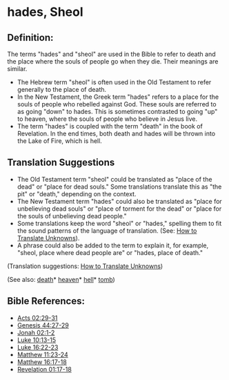 # hades, Sheol #

## Definition: ##

The terms "hades" and "sheol" are used in the Bible to refer to death and the place where the souls of people go when they die. Their meanings are similar.

* The Hebrew term "sheol" is often used in the Old Testament to refer generally to the place of death. 
* In the New Testament, the Greek term "hades" refers to a place for the souls of people who rebelled against God. These souls are referred to as going "down" to hades. This is sometimes contrasted to going "up" to heaven, where the souls of people who believe in Jesus live.
* The term "hades" is coupled with the term "death" in the book of Revelation. In the end times, both death and hades will be thrown into the Lake of Fire, which is hell.

## Translation Suggestions ##

* The Old Testament term "sheol" could be translated as "place of the dead" or "place for dead souls." Some translations translate this as "the pit" or "death," depending on the context.
* The New Testament term "hades" could also be translated as "place for unbelieving dead souls" or "place of torment for the dead" or "place for the souls of unbelieving dead people." 
* Some translations keep the word "sheol" or "hades," spelling them to fit the sound patterns of the language of translation. (See: [How to Translate Unknowns](https://git.door43.org/Door43/en-ta-translate-vol1/src/master/content/translate_unknown.md)).
* A phrase could also be added to the term to explain it, for example, "sheol, place where dead people are" or "hades, place of death."

(Translation suggestions: [How to Translate Unknowns](https://git.door43.org/Door43/en-ta-translate-vol1/src/master/content/translate_unknown.md))

(See also: [death](../kt/death.md)* [heaven](../kt/heaven.md)* [hell](../kt/hell.md)* [tomb](../kt/other/tomb.md))

## Bible References: ##

* [Acts 02:29-31](https://door43.org/en/bible/notes/act/02/29)
* [Genesis 44:27-29](https://door43.org/en/bible/notes/gen/44/27)
* [Jonah 02:1-2](https://door43.org/en/bible/notes/jon/02/01)
* [Luke 10:13-15](https://door43.org/en/bible/notes/luk/10/13)
* [Luke 16:22-23](https://door43.org/en/bible/notes/luk/16/22)
* [Matthew 11:23-24](https://door43.org/en/bible/notes/mat/11/23)
* [Matthew 16:17-18](https://door43.org/en/bible/notes/mat/16/17)
* [Revelation 01:17-18](https://door43.org/en/bible/notes/rev/01/17)

